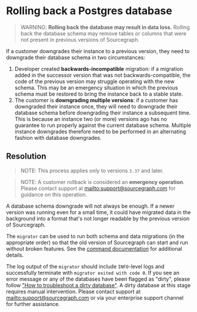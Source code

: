 # Rolling back a Postgres database

> WARNING: **Rolling back the database may result in data loss.** Rolling back the database schema may remove tables or columns that were not present in previous versions of Sourcegraph.

If a customer downgrades their instance to a previous version, they need to downgrade their database schema in two circumstances:

1. Developer created **backwards-incompatible** migration: if a migration added in the successor version that was not backwards-compatible, the code of the previous version may struggle operating with the new schema. This may be an emergency situation in which the previous schema must be restored to bring the instance back to a stable state.
1. The customer is **downgrading multiple versions**: if a customer has downgraded their instance once, they will need to downgrade their database schema before downgrading their instance a subsequent time. This is because an instance two (or more) versions ago has no guarantee to run properly against the current database schema. Multiple instance downgrades therefore need to be performed in an alternating fashion with database downgrades.

## Resolution

> NOTE: This process applies only to versions `3.37` and later.

<!---->

> NOTE: A customer rollback is considered an **emergency operation**. Please contact support at <mailto:support@sourcegraph.com> for guidance on this operation.

A database schema downgrade will not always be enough. If a newer version was running even for a small time, it could have migrated data in the background into a format that's not longer readable by the previous version of Sourcegraph.

The `migrator` can be used to run both schema and data migrations (in the appropriate order) so that the old version of Sourcegraph can start and run without broken features. See the [command documentation](./manual_database_migrations.md#downgrade) for additional details.

The log output of the `migrator` should include `INFO`-level logs and successfully terminate with `migrator exited with code 0`. If you see an error message or any of the databases have been flagged as "dirty", please follow ["How to troubleshoot a dirty database"](dirty_database.md). A dirty database at this stage requires manual intervention. Please contact support at <mailto:support@sourcegraph.com> or via your enterprise support channel for further assistance.
